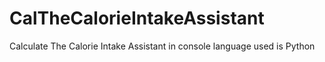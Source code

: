 # CalTheCalorieIntakeAssistant
Calculate The Calorie Intake Assistant in console
language used is Python
